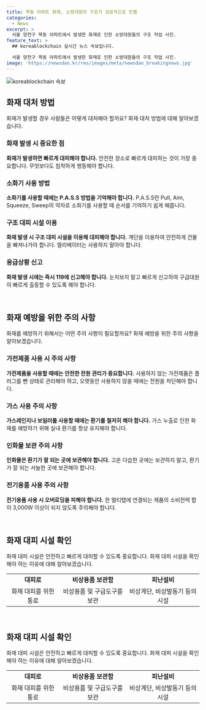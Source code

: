 ```yaml
---
title: 목동 아파트 화재, 소방대원의 구조가 성공적으로 진행
categories:
  - News
excerpt: >
  서울 양천구 목동 아파트에서 발생한 화재로 인한 소방대원들의 구조 작업 사진. 
feature_text: >
  ## koreablockchain 실시간 뉴스 속보입니다.

  서울 양천구 목동 아파트에서 발생한 화재로 인한 소방대원들의 구조 작업 사진. 
image: 'https://newsdao.kr/res/images/meta/newsdao_breakingnews.jpg'
---
```


<p><img src="https://newsdao.kr/res/images/meta/newsdao_breakingnews.jpg" alt="koreablockchain 속보" /></p>

<h2 data-ke-size="size26">화재 대처 방법</h2>

<p data-ke-size="size16">화재가 발생할 경우 사람들은 어떻게 대처해아 할까요? 화재 대처 방법에 대해 알아보겠습니다.</p>

<h3>화재 발생 시 중요한 점</h3>

<p data-ke-size="size16"><b>화재가 발생하면 빠르게 대피해야 합니다.</b> 안전한 장소로 빠르게 대피하는 것이 가장 중요합니다. 무엇보다도 침착하게 행동해야 합니다.</p>

<h3>소화기 사용 방법</h3>

<p data-ke-size="size16"><b>소화기를 사용할 때에는 P.A.S.S 방법을 기억해야 합니다.</b> P.A.S.S란 Pull, Aim, Squeeze, Sweep의 약자로 소화기를 사용할 때 순서를 기억하기 쉽게 해줍니다.</p>

<h3>구조 대피 시설 이용</h3>

<p data-ke-size="size16"><b>화재 발생 시 구조 대피 시설을 이용해 대피해야 합니다.</b> 계단을 이용하여 안전하게 건물을 빠져나가야 합니다. 엘리베이터는 사용하지 말아야 합니다.</p>

<h3>응급상황 신고</h3>

<p data-ke-size="size16"><b>화재 발생 시에는 즉시 119에 신고해야 합니다.</b> 눈치보지 말고 빠르게 신고하여 구급대원이 빠르게 출동할 수 있도록 해야 합니다.</p>

<p data-ke-size="size16">&nbsp;</p>

<h2 data-ke-size="size26">화재 예방을 위한 주의 사항</h2>

<p data-ke-size="size16">화재를 예방하기 위해서는 어떤 주의 사항이 필요할까요? 화재 예방을 위한 주의 사항을 알아보겠습니다.</p>

<h3>가전제품 사용 시 주의 사항</h3>

<p data-ke-size="size16"><b>가전제품을 사용할 때에는 안전한 전원 관리가 중요합니다.</b> 사용하지 않는 가전제품은 플러그를 뺀 상태로 관리해야 하고, 오랫동안 사용하지 않을 때에는 전원을 차단해야 합니다.</p>

<h3>가스 사용 주의 사항</h3>

<p data-ke-size="size16"><b>가스레인지나 보일러를 사용할 때에는 환기를 철저히 해야 합니다.</b> 가스 누출로 인한 화재를 예방하기 위해 실내 환기를 항상 유지해야 합니다.</p>

<h3>인화물 보관 주의 사항</h3>

<p data-ke-size="size16"><b>인화물은 환기가 잘 되는 곳에 보관해야 합니다.</b> 고온 다습한 곳에는 보관하지 말고, 환기가 잘 되는 서늘한 곳에 보관해야 합니다.</p>

<h3>전기용품 사용 주의 사항</h3>

<p data-ke-size="size16"><b>전기용품 사용 시 오버로딩을 피해야 합니다.</b> 한 멀티탭에 연결되는 제품의 소비전력 합이 3,000W 이상이 되지 않도록 주의해야 합니다.</p>

<p data-ke-size="size16">&nbsp;</p>

<h2 data-ke-size="size26">화재 대피 시설 확인</h2>

<p data-ke-size="size16">화재 대피 시설은 안전하고 빠르게 대피할 수 있도록 중요합니다. 화재 대피 시설을 확인해야 하는 이유에 대해 알아보겠습니다.</p>

<table>
    <tr>
        <td style="text-align: center; height: 17px;"><b>대피로</b></td>
        <td style="text-align: center; height: 17px;"><b>비상용품 보관함</b></td>
        <td style="text-align: center; height: 17px;"><b>피난설비</b></td>
    </tr>
    <tr>
        <td style="text-align: center; height: 17px;">화재 대피를 위한 통로</td>
        <td style="text-align: center; height: 17px;">비상용품 및 구급도구를 보관</td>
        <td style="text-align: center; height: 17px;">비상계단, 비상발동기 등의 시설</td>
    </tr>
</table>

<p data-ke-size="size16">&nbsp;</p>

<h2 data-ke-size="size26">화재 대피 시설 확인</h2>

<p data-ke-size="size16">화재 대피 시설은 안전하고 빠르게 대피할 수 있도록 중요합니다. 화재 대피 시설을 확인해야 하는 이유에 대해 알아보겠습니다.</p>

<table>
    <tr>
        <td style="text-align: center; height: 17px;"><b>대피로</b></td>
        <td style="text-align: center; height: 17px;"><b>비상용품 보관함</b></td>
        <td style="text-align: center; height: 17px;"><b>피난설비</b></td>
    </tr>
    <tr>
        <td style="text-align: center; height: 17px;">화재 대피를 위한 통로</td>
        <td style="text-align: center; height: 17px;">비상용품 및 구급도구를 보관</td>
        <td style="text-align: center; height: 17px;">비상계단, 비상발동기 등의 시설</td>
    </tr>
</table>

<p data-ke-size="size16">&nbsp;</p>

